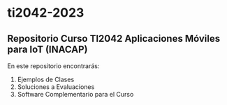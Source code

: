 # ti2042-2023
## Repositorio Curso TI2042 Aplicaciones Móviles para IoT (INACAP)

En este repositorio encontrarás:

1. Ejemplos de Clases
2. Soluciones a Evaluaciones
3. Software Complementario para el Curso

